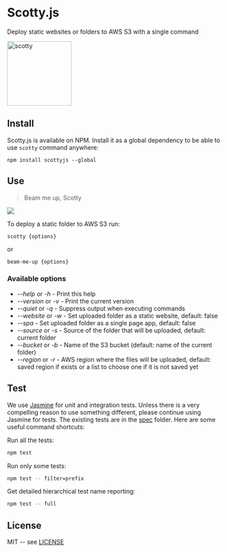 # Scotty.js

Deploy static websites or folders to AWS S3 with a single command

<img width="150" src="https://raw.githubusercontent.com/stojanovic/scottyjs/master/scotty.png" alt="scotty">

## Install

Scotty.js is available on NPM. Install it as a global dependency to be able to use `scotty` command anywhere:

```shell
npm install scottyjs --global
```

## Use

> Beam me up, Scotty

![](intro.gif)

To deploy a static folder to AWS S3 run:

 ```shell
scotty {options}
 ```

or

```shell
beam-me-up {options}
```

### Available options

- _--help_ or _-h_ - Print this help
- _--version_ or _-v_ - Print the current version
- _--quiet_ or _-q_ - Suppress output when executing commands
- _--website_ or _-w_ - Set uploaded folder as a static website, default: false
- _--spa_ - Set uploaded folder as a single page app, default: false
- _--source_  or _-s_ - Source of the folder that will be uploaded, default: current folder
- _--bucket_ or _-b_ - Name of the S3 bucket (default: name of the current folder)
- _--region_ or _-r_ - AWS region where the files will be uploaded, default: saved region if exists or a list to choose one if it is not saved yet

## Test

We use [Jasmine](https://jasmine.github.io/) for unit and integration tests. Unless there is a very compelling reason to use something different, please continue using Jasmine for tests. The existing tests are in the [spec](spec) folder. Here are some useful command shortcuts:

Run all the tests:

```bash
npm test
```

Run only some tests:

```bash
npm test -- filter=prefix
```

Get detailed hierarchical test name reporting:

```bash
npm test -- full
```
## License

MIT -- see [LICENSE](LICENSE)
